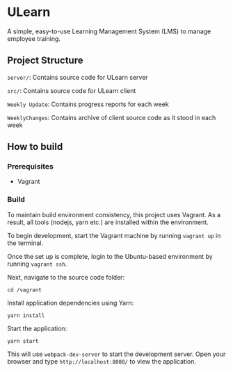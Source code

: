 # ULearn
A simple, easy-to-use Learning Management System (LMS) to manage employee training.

## Project Structure
`server/`: Contains source code for ULearn server

`src/`: Contains source code for ULearn client

`Weekly Update`: Contains progress reports for each week

`WeeklyChanges`: Contains archive of client source code as it stood in each week


## How to build

### Prerequisites
- Vagrant

### Build
To maintain build environment consistency, this project uses Vagrant. As a result, all tools (nodejs, yarn etc.) are installed within the environment.

To begin development, start the Vagrant machine by running `vagrant up` in the terminal.

Once the set up is complete, login to the Ubuntu-based environment by running `vagrant ssh`.

Next, navigate to the source code folder:

    cd /vagrant

Install application dependencies using Yarn:

    yarn install

Start the application:

    yarn start

This will use `webpack-dev-server` to start the development server. Open your browser and type `http://localhost:8000/` to view the application.
